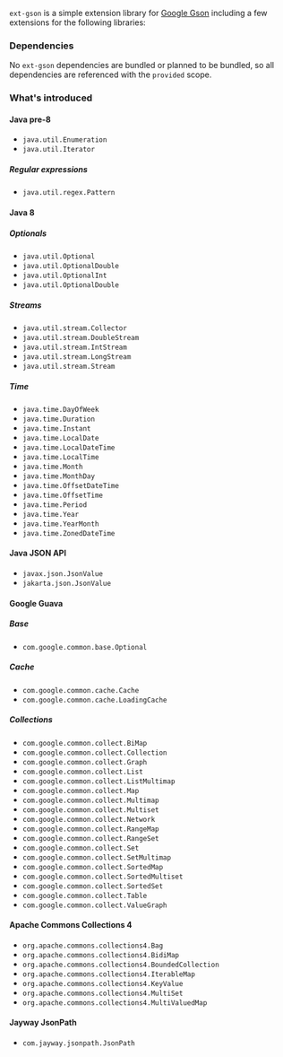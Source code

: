 `ext-gson` is a simple extension library for [Google Gson](https://github.com/google/gson) including a few extensions for the following libraries:

### Dependencies

No `ext-gson` dependencies are bundled or planned to be bundled, so all dependencies are referenced with the `provided` scope.

### What's introduced

#### Java pre-8

* `java.util.Enumeration`
* `java.util.Iterator`

##### Regular expressions

* `java.util.regex.Pattern`

#### Java 8

##### Optionals

* `java.util.Optional`
* `java.util.OptionalDouble`
* `java.util.OptionalInt`
* `java.util.OptionalDouble`

##### Streams

* `java.util.stream.Collector`
* `java.util.stream.DoubleStream`
* `java.util.stream.IntStream`
* `java.util.stream.LongStream`
* `java.util.stream.Stream`

##### Time

* `java.time.DayOfWeek`
* `java.time.Duration`
* `java.time.Instant`
* `java.time.LocalDate`
* `java.time.LocalDateTime`
* `java.time.LocalTime`
* `java.time.Month`
* `java.time.MonthDay`
* `java.time.OffsetDateTime`
* `java.time.OffsetTime`
* `java.time.Period`
* `java.time.Year`
* `java.time.YearMonth`
* `java.time.ZonedDateTime`

<!--
#### Java 16

* `java.lang.Record`
-->

#### Java JSON API

* `javax.json.JsonValue`
* `jakarta.json.JsonValue`

#### Google Guava

##### Base

* `com.google.common.base.Optional`

##### Cache

* `com.google.common.cache.Cache`
* `com.google.common.cache.LoadingCache`

##### Collections

* `com.google.common.collect.BiMap`
* `com.google.common.collect.Collection`
* `com.google.common.collect.Graph`
* `com.google.common.collect.List`
* `com.google.common.collect.ListMultimap`
* `com.google.common.collect.Map`
* `com.google.common.collect.Multimap`
* `com.google.common.collect.Multiset`
* `com.google.common.collect.Network`
* `com.google.common.collect.RangeMap`
* `com.google.common.collect.RangeSet`
* `com.google.common.collect.Set`
* `com.google.common.collect.SetMultimap`
* `com.google.common.collect.SortedMap`
* `com.google.common.collect.SortedMultiset`
* `com.google.common.collect.SortedSet`
* `com.google.common.collect.Table`
* `com.google.common.collect.ValueGraph`

#### Apache Commons Collections 4

* `org.apache.commons.collections4.Bag`
* `org.apache.commons.collections4.BidiMap`
* `org.apache.commons.collections4.BoundedCollection`
* `org.apache.commons.collections4.IterableMap`
* `org.apache.commons.collections4.KeyValue`
* `org.apache.commons.collections4.MultiSet`
* `org.apache.commons.collections4.MultiValuedMap`

#### Jayway JsonPath

* `com.jayway.jsonpath.JsonPath`
